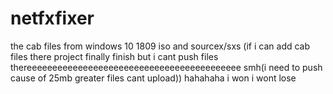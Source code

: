 # netfxfixer
the cab files from windows 10 1809 iso and sourcex/sxs (if i can add cab files there project finally finish but i cant push files thereeeeeeeeeeeeeeeeeeeeeeeeeeeeeeeeeeeeeeeeee smh(i need to push cause of 25mb greater files cant upload))
hahahaha i won i wont lose
